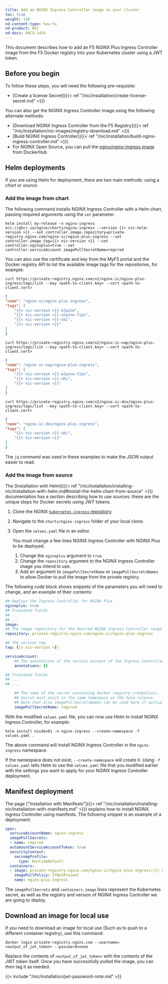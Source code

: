 ```yaml
---
title: Add an NGINX Ingress Controller image to your cluster
toc: true
weight: 150
nd-content-type: how-to
nd-product: NIC
nd-docs: DOCS-1454
---
```


This document describes how to add an F5 NGINX Plus Ingress Controller image from the F5 Docker registry into your Kubernetes cluster using a JWT token.

## Before you begin

To follow these steps, you will need the following pre-requisite:

- [Create a license Secret]({{< ref "/nic/installation/create-license-secret.md" >}})

You can also get the NGINX Ingress Controller image using the following alternate methods:

- [Download NGINX Ingress Controller from the F5 Registry]({{< ref "/nic/installation/nic-images/registry-download.md" >}})
- [Build NGINX Ingress Controller]({{< ref "/nic/installation/build-nginx-ingress-controller.md" >}}) 
- For NGINX Open Source, you can pull the [nginx/nginx-ingress image](https://hub.docker.com/r/nginx/nginx-ingress/) from DockerHub

## Helm deployments

If you are using Helm for deployment, there are two main methods: using a _chart_ or _source_.

### Add the image from chart

The following command installs NGINX Ingress Controller with a Helm chart, passing required arguments using the `set` parameter.

```shell
helm install my-release -n nginx-ingress oci://ghcr.io/nginx/charts/nginx-ingress --version {{< nic-helm-version >}} --set controller.image.repository=private-registry.nginx.com/nginx-ic/nginx-plus-ingress --set controller.image.tag={{< nic-version >}} --set controller.nginxplus=true --set controller.serviceAccount.imagePullSecretName=regcred
```

You can also use the certificate and key from the MyF5 portal and the Docker registry API to list the available image tags for the repositories, for example:

```shell
curl https://private-registry.nginx.com/v2/nginx-ic/nginx-plus-ingress/tags/list --key <path-to-client.key> --cert <path-to-client.cert>
```
```json
{
"name": "nginx-ic/nginx-plus-ingress",
"tags": [
    "{{< nic-version >}}-alpine",
    "{{< nic-version >}}-alpine-fips",
    "{{< nic-version >}}-ubi",
    "{{< nic-version >}}"
]
}
```

```shell
curl https://private-registry.nginx.com/v2/nginx-ic-nap/nginx-plus-ingress/tags/list --key <path-to-client.key> --cert <path-to-client.cert>
```
```json
{
"name": "nginx-ic-nap/nginx-plus-ingress",
"tags": [
    "{{< nic-version >}}-alpine-fips",
    "{{< nic-version >}}-ubi",
    "{{< nic-version >}}"
]
}
```

```shell
curl https://private-registry.nginx.com/v2/nginx-ic-dos/nginx-plus-ingress/tags/list --key <path-to-client.key> --cert <path-to-client.cert>
```
```json
{
"name": "nginx-ic-dos/nginx-plus-ingress",
"tags": [
    "{{< nic-version >}}-ubi",
    "{{< nic-version >}}"
]
}
```

The `jq` command was used in these examples to make the JSON output easier to read.

### Add the image from source

The [Installation with Helm]({{< ref "/nic/installation/installing-nic/installation-with-helm.md#install-the-helm-chart-from-source" >}}) documentation has a section describing how to use sources: these are the unique steps for Docker secrets using JWT tokens.

1. Clone the NGINX [`kubernetes-ingress` repository](https://github.com/nginx/kubernetes-ingress).
1. Navigate to the `charts/nginx-ingress` folder of your local clone.
1. Open the `values.yaml` file in an editor.

    You must change a few lines NGINX Ingress Controller with NGINX Plus to be deployed.

    1. Change the `nginxplus` argument to `true`.
    1. Change the `repository` argument to the NGINX Ingress Controller image you intend to use.
    1. Add an argument to `imagePullSecretName` or `imagePullSecretsNames` to allow Docker to pull the image from the private registry.

The following code block shows snippets of the parameters you will need to change, and an example of their contents:

```yaml
## Deploys the Ingress Controller for NGINX Plus
nginxplus: true
## Truncated fields
## ...
## ...
image:
## The image repository for the desired NGINX Ingress Controller image
repository: private-registry.nginx.com/nginx-ic/nginx-plus-ingress

## The version tag
tag: {{< nic-version >}}

serviceAccount:
    ## The annotations of the service account of the Ingress Controller pods.
    annotations: {}

## Truncated fields
## ...
## ...

    ## The name of the secret containing docker registry credentials.
    ## Secret must exist in the same namespace as the helm release.
    ## Note that also imagePullSecretsNames can be used here if multiple secrets need to be set.
    imagePullSecretName: regcred
```

With the modified `values.yaml` file, you can now use Helm to install NGINX Ingress Controller, for example:

```shell
helm install nicdev01 -n nginx-ingress --create-namespace -f values.yaml .
```

The above command will install NGINX Ingress Controller in the `nginx-ingress` namespace.

If the namespace does not exist, `--create-namespace` will create it. Using `-f values.yaml` tells Helm to use the `values.yaml` file that you modified earlier with the settings you want to apply for your NGINX Ingress Controller deployment.

## Manifest deployment

The page ["Installation with Manifests"]({{< ref "/nic/installation/installing-nic/installation-with-manifests.md" >}}) explains how to install NGINX Ingress Controller using manifests. The following snippet is an example of a deployment:

```yaml
spec:
  serviceAccountName: nginx-ingress
  imagePullSecrets:
  - name: regcred
  automountServiceAccountToken: true
  securityContext:
    seccompProfile:
      type: RuntimeDefault
  containers:
  - image: private-registry.nginx.com/nginx-ic/nginx-plus-ingress:{{< nic-version >}}
    imagePullPolicy: IfNotPresent
    name: nginx-plus-ingress
```

The `imagePullSecrets` and `containers.image` lines represent the Kubernetes secret, as well as the registry and version of NGINX Ingress Controller we are going to deploy.

## Download an image for local use

If you need to download an image for local use (Such as to push to a different container registry), use this command:

```shell
docker login private-registry.nginx.com --username=<output_of_jwt_token> --password=none
```

Replace the contents of `<output_of_jwt_token>` with the contents of the JWT token itself.
Once you have successfully pulled the image, you can then tag it as needed.

{{< include "/nic/installation/jwt-password-note.md" >}}
